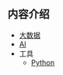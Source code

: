 ## 内容介绍
- [大数据](https://github.com/syntomic/BigData_and_AI/tree/master/BigData)
- [AI](https://github.com/syntomic/BigData_and_AI/tree/master/ML_and_DL)
- 工具
    - [Python](python.md)